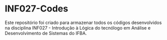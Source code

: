 # INF027-Codes

Este repositório foi criado para armazenar todos os códigos desenvolvidos na disciplina INF027 - Introdução à Lógica do tecnólogo em Análise e Desenvolvimento de Sistemas do IFBA.
